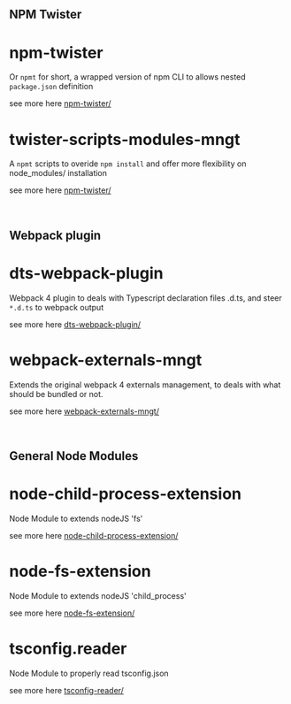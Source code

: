 ## NPM Twister

# npm-twister
Or `npmt` for short, a wrapped version of npm CLI to allows nested `package.json` definition

see more here [npm-twister/](npm-twister)

# twister-scripts-modules-mngt
A `npmt` scripts to overide `npm install` and offer more flexibility on node_modules/ installation

see more here [npm-twister/](npm-twister)

<br/>

## Webpack plugin

# dts-webpack-plugin
Webpack 4 plugin to deals with Typescript declaration files .d.ts, and steer `*.d.ts` to webpack output

see more here [dts-webpack-plugin/](dts-webpack-plugin)

# webpack-externals-mngt
Extends the original webpack 4 externals management, to deals with what should be bundled or not.

see more here [webpack-externals-mngt/](webpack-externals-mngt)

<br/>

## General Node Modules

# node-child-process-extension
Node Module to extends nodeJS 'fs'

see more here [node-child-process-extension/](node-child-process-extension)

# node-fs-extension
Node Module to extends nodeJS 'child_process'

see more here [node-fs-extension/](node-fs-extension)

# tsconfig.reader
Node Module to properly read tsconfig.json

see more here [tsconfig-reader/](tsconfig-reader)
